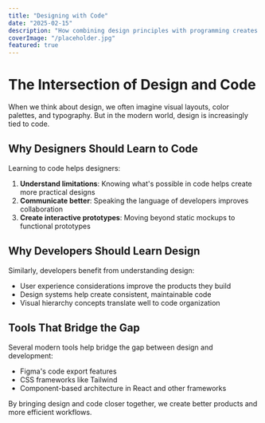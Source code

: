 ```yaml
---
title: "Designing with Code"
date: "2025-02-15"
description: "How combining design principles with programming creates better products"
coverImage: "/placeholder.jpg"
featured: true
---
```


# The Intersection of Design and Code

When we think about design, we often imagine visual layouts, color palettes, and typography. But in the modern world, design is increasingly tied to code.

## Why Designers Should Learn to Code

Learning to code helps designers:

1. **Understand limitations**: Knowing what's possible in code helps create more practical designs
2. **Communicate better**: Speaking the language of developers improves collaboration
3. **Create interactive prototypes**: Moving beyond static mockups to functional prototypes

## Why Developers Should Learn Design

Similarly, developers benefit from understanding design:

- User experience considerations improve the products they build
- Design systems help create consistent, maintainable code
- Visual hierarchy concepts translate well to code organization

## Tools That Bridge the Gap

Several modern tools help bridge the gap between design and development:

- Figma's code export features
- CSS frameworks like Tailwind
- Component-based architecture in React and other frameworks

By bringing design and code closer together, we create better products and more efficient workflows. 
